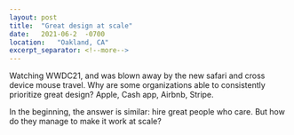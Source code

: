 ```yaml
---
layout: post
title:  "Great design at scale"
date:   2021-06-2  -0700
location:   "Oakland, CA"
excerpt_separator: <!--more-->
---
```


Watching WWDC21, and was blown away by the new safari and cross device mouse travel. Why are some organizations able to consistently prioritize great design? Apple, Cash app, Airbnb, Stripe.

In the beginning, the answer is similar: hire great people who care. But how do they manage to make it work at scale?